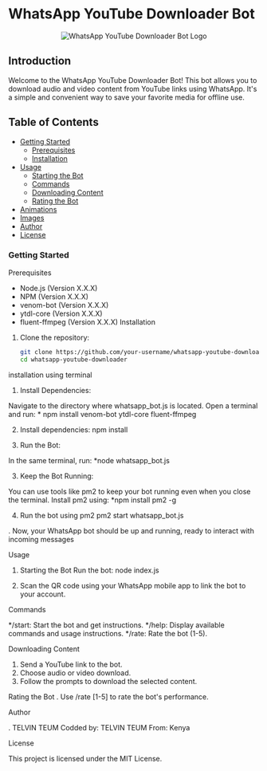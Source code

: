# WhatsApp YouTube Downloader Bot

<p align="center">
  <img src="path-to-your-logo.png" alt="WhatsApp YouTube Downloader Bot Logo">
</p>

## Introduction

Welcome to the WhatsApp YouTube Downloader Bot! This bot allows you to download audio and video content from YouTube links using WhatsApp. It's a simple and convenient way to save your favorite media for offline use.

## Table of Contents

- [Getting Started](#getting-started)
  - [Prerequisites](#prerequisites)
  - [Installation](#installation)
- [Usage](#usage)
  - [Starting the Bot](#starting-the-bot)
  - [Commands](#commands)
  - [Downloading Content](#downloading-content)
  - [Rating the Bot](#rating-the-bot)
- [Animations](#animations)
- [Images](#images)
- [Author](#author)
- [License](#license)

### Getting Started

Prerequisites

- Node.js (Version X.X.X)
- NPM (Version X.X.X)
- venom-bot (Version X.X.X)
- ytdl-core (Version X.X.X)
- fluent-ffmpeg (Version X.X.X)
Installation

1. Clone the repository:

   ```sh
   git clone https://github.com/your-username/whatsapp-youtube-downloader.git
   cd whatsapp-youtube-downloader


  installation using terminal 

1. Install Dependencies:

Navigate to the directory where whatsapp_bot.js is located.
Open a terminal and run:
    * npm install venom-bot ytdl-core fluent-ffmpeg

  2. Install dependencies:
        npm install

  
2. Run the Bot:

In the same terminal, run:
      *node whatsapp_bot.js
      
3. Keep the Bot Running:

You can use tools like pm2 to keep your bot running even when you close the terminal. Install pm2 using:
       *npm install pm2 -g
       
4. Run the bot using pm2
    pm2 start whatsapp_bot.js

. Now, your WhatsApp bot should be up and running, ready to interact with incoming messages





 Usage
1. Starting the Bot
Run the bot:
      node index.js

2. Scan the QR code using your WhatsApp mobile app to link the bot to your account.

  Commands

*/start: Start the bot and get instructions.
*/help: Display available commands and usage instructions.
*/rate: Rate the bot (1-5).
  
   Downloading Content
  
1. Send a YouTube link to the bot.
2. Choose audio or video download.
3. Follow the prompts to download the selected content.
   
 Rating the Bot
. Use /rate [1-5] to rate the bot's performance.

  Author

. TELVIN TEUM
Codded by: TELVIN TEUM
From: Kenya

 License

This project is licensed under the MIT License.
  
  
